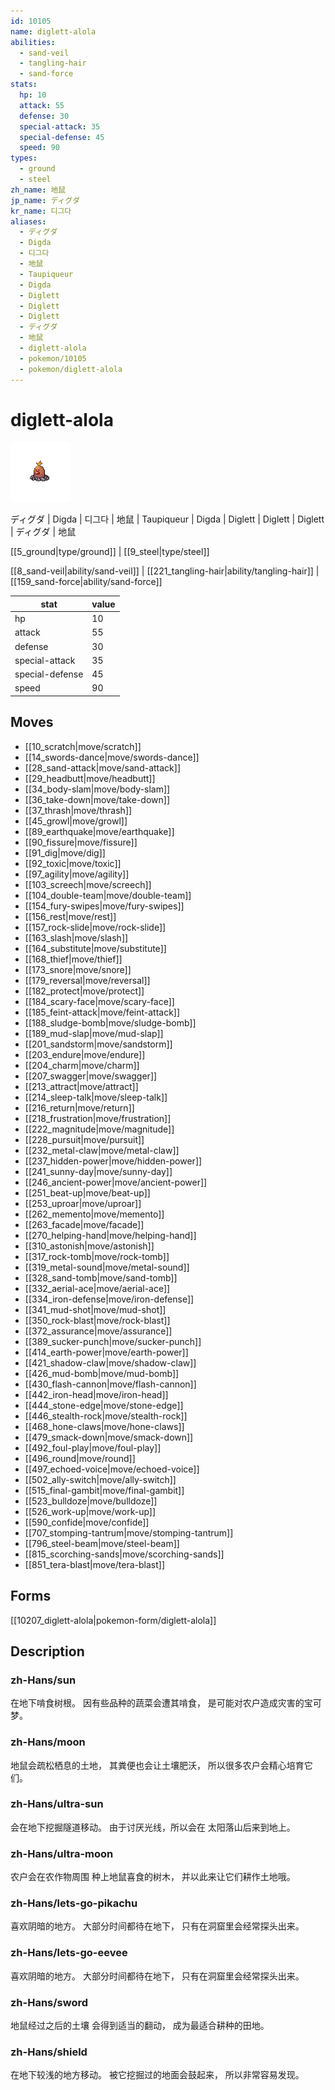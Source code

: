```yaml
---
id: 10105
name: diglett-alola
abilities:
  - sand-veil
  - tangling-hair
  - sand-force
stats:
  hp: 10
  attack: 55
  defense: 30
  special-attack: 35
  special-defense: 45
  speed: 90
types:
  - ground
  - steel
zh_name: 地鼠
jp_name: ディグダ
kr_name: 디그다
aliases:
  - ディグダ
  - Digda
  - 디그다
  - 地鼠
  - Taupiqueur
  - Digda
  - Diglett
  - Diglett
  - Diglett
  - ディグダ
  - 地鼠
  - diglett-alola
  - pokemon/10105
  - pokemon/diglett-alola
---
```

# diglett-alola

![](https://raw.githubusercontent.com/PokeAPI/sprites/master/sprites/pokemon/10105.png)

ディグダ | Digda | 디그다 | 地鼠 | Taupiqueur | Digda | Diglett | Diglett | Diglett | ディグダ | 地鼠

[[5_ground|type/ground]] | [[9_steel|type/steel]]

[[8_sand-veil|ability/sand-veil]] | [[221_tangling-hair|ability/tangling-hair]] | [[159_sand-force|ability/sand-force]]

|stat|value|
|---|---|
|hp|10|
|attack|55|
|defense|30|
|special-attack|35|
|special-defense|45|
|speed|90|


## Moves

- [[10_scratch|move/scratch]]
- [[14_swords-dance|move/swords-dance]]
- [[28_sand-attack|move/sand-attack]]
- [[29_headbutt|move/headbutt]]
- [[34_body-slam|move/body-slam]]
- [[36_take-down|move/take-down]]
- [[37_thrash|move/thrash]]
- [[45_growl|move/growl]]
- [[89_earthquake|move/earthquake]]
- [[90_fissure|move/fissure]]
- [[91_dig|move/dig]]
- [[92_toxic|move/toxic]]
- [[97_agility|move/agility]]
- [[103_screech|move/screech]]
- [[104_double-team|move/double-team]]
- [[154_fury-swipes|move/fury-swipes]]
- [[156_rest|move/rest]]
- [[157_rock-slide|move/rock-slide]]
- [[163_slash|move/slash]]
- [[164_substitute|move/substitute]]
- [[168_thief|move/thief]]
- [[173_snore|move/snore]]
- [[179_reversal|move/reversal]]
- [[182_protect|move/protect]]
- [[184_scary-face|move/scary-face]]
- [[185_feint-attack|move/feint-attack]]
- [[188_sludge-bomb|move/sludge-bomb]]
- [[189_mud-slap|move/mud-slap]]
- [[201_sandstorm|move/sandstorm]]
- [[203_endure|move/endure]]
- [[204_charm|move/charm]]
- [[207_swagger|move/swagger]]
- [[213_attract|move/attract]]
- [[214_sleep-talk|move/sleep-talk]]
- [[216_return|move/return]]
- [[218_frustration|move/frustration]]
- [[222_magnitude|move/magnitude]]
- [[228_pursuit|move/pursuit]]
- [[232_metal-claw|move/metal-claw]]
- [[237_hidden-power|move/hidden-power]]
- [[241_sunny-day|move/sunny-day]]
- [[246_ancient-power|move/ancient-power]]
- [[251_beat-up|move/beat-up]]
- [[253_uproar|move/uproar]]
- [[262_memento|move/memento]]
- [[263_facade|move/facade]]
- [[270_helping-hand|move/helping-hand]]
- [[310_astonish|move/astonish]]
- [[317_rock-tomb|move/rock-tomb]]
- [[319_metal-sound|move/metal-sound]]
- [[328_sand-tomb|move/sand-tomb]]
- [[332_aerial-ace|move/aerial-ace]]
- [[334_iron-defense|move/iron-defense]]
- [[341_mud-shot|move/mud-shot]]
- [[350_rock-blast|move/rock-blast]]
- [[372_assurance|move/assurance]]
- [[389_sucker-punch|move/sucker-punch]]
- [[414_earth-power|move/earth-power]]
- [[421_shadow-claw|move/shadow-claw]]
- [[426_mud-bomb|move/mud-bomb]]
- [[430_flash-cannon|move/flash-cannon]]
- [[442_iron-head|move/iron-head]]
- [[444_stone-edge|move/stone-edge]]
- [[446_stealth-rock|move/stealth-rock]]
- [[468_hone-claws|move/hone-claws]]
- [[479_smack-down|move/smack-down]]
- [[492_foul-play|move/foul-play]]
- [[496_round|move/round]]
- [[497_echoed-voice|move/echoed-voice]]
- [[502_ally-switch|move/ally-switch]]
- [[515_final-gambit|move/final-gambit]]
- [[523_bulldoze|move/bulldoze]]
- [[526_work-up|move/work-up]]
- [[590_confide|move/confide]]
- [[707_stomping-tantrum|move/stomping-tantrum]]
- [[796_steel-beam|move/steel-beam]]
- [[815_scorching-sands|move/scorching-sands]]
- [[851_tera-blast|move/tera-blast]]

## Forms



[[10207_diglett-alola|pokemon-form/diglett-alola]]

## Description

### zh-Hans/sun

在地下啃食树根。
因有些品种的蔬菜会遭其啃食，
是可能对农户造成灾害的宝可梦。

### zh-Hans/moon

地鼠会疏松栖息的土地，
其粪便也会让土壤肥沃，
所以很多农户会精心培育它们。

### zh-Hans/ultra-sun

会在地下挖掘隧道移动。
由于讨厌光线，所以会在
太阳落山后来到地上。

### zh-Hans/ultra-moon

农户会在农作物周围
种上地鼠喜食的树木，
并以此来让它们耕作土地哦。

### zh-Hans/lets-go-pikachu

喜欢阴暗的地方。
大部分时间都待在地下，
只有在洞窟里会经常探头出来。

### zh-Hans/lets-go-eevee

喜欢阴暗的地方。
大部分时间都待在地下，
只有在洞窟里会经常探头出来。

### zh-Hans/sword

地鼠经过之后的土壤
会得到适当的翻动，
成为最适合耕种的田地。

### zh-Hans/shield

在地下较浅的地方移动。
被它挖掘过的地面会鼓起来，
所以非常容易发现。


